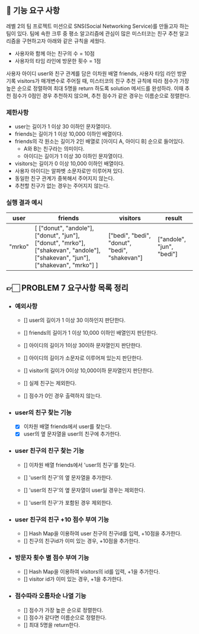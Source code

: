 ## 🚀 기능 요구 사항

레벨 2의 팀 프로젝트 미션으로 SNS(Social Networking Service)를 만들고자 하는 팀이 있다. 팀에 속한 크루 중 평소 알고리즘에 관심이 많은 미스터코는 친구 추천 알고리즘을 구현하고자 아래와 같은 규칙을 세웠다.
- 사용자와 함께 아는 친구의 수 = 10점 
- 사용자의 타임 라인에 방문한 횟수 = 1점

사용자 아이디 user와 친구 관계를 담은 이차원 배열 friends, 사용자 타임 라인 방문 기록 visitors가 매개변수로 주어질 때, 미스터코의 친구 추천 규칙에 따라 점수가 가장 높은 순으로 정렬하여 최대 5명을 return 하도록 solution 메서드를 완성하라. 이때 추천 점수가 0점인 경우 추천하지 않으며, 추천 점수가 같은 경우는 이름순으로 정렬한다.

### 제한사항

- user는 길이가 1 이상 30 이하인 문자열이다.
- friends는 길이가 1 이상 10,000 이하인 배열이다.
- friends의 각 원소는 길이가 2인 배열로 [아이디 A, 아이디 B] 순으로 들어있다.
  - A와 B는 친구라는 의미이다.
  - 아이디는 길이가 1 이상 30 이하인 문자열이다.
- visitors는 길이가 0 이상 10,000 이하인 배열이다.
- 사용자 아이디는 알파벳 소문자로만 이루어져 있다.
- 동일한 친구 관계가 중복해서 주어지지 않는다.
- 추천할 친구가 없는 경우는 주어지지 않는다.

### 실행 결과 예시

| user   | friends                                                                                                                         | visitors                                      | result                    |
| ------ | ------------------------------------------------------------------------------------------------------------------------------- | --------------------------------------------- | ------------------------- |
| "mrko" | [ ["donut", "andole"], ["donut", "jun"], ["donut", "mrko"], ["shakevan", "andole"], ["shakevan", "jun"], ["shakevan", "mrko"] ] | ["bedi", "bedi", "donut", "bedi", "shakevan"] | ["andole", "jun", "bedi"] |



## 👉🏻 PROBLEM 7 요구사항 목록 정리

- ### 예외사항
  - [] user의 길이가 1 이상 30 이하인지 판단한다.
  - [] friends의 길이가 1 이상 10,000 이하인 배열인지 판단한다.
  - [] 아이디의 길이가 1이상 30이하 문자열인지 판단한다.
  - [] 아이디의 길이가 소문자로 이루어져 있는지 판단한다.
  - [] visitor의 길이가 0이상 10,000이하 문자열인지 판단한다.

  - [] 실제 친구는 제외한다.
  - [] 점수가 0인 경우 출력하지 않는다.


- ### user의 친구 찾는 기능
  - [x] 이차원 배열 friends에서 user를 찾는다.
  - [x] user의 옆 문자열을 user의 친구에 추가한다.

- ### user 친구의 친구 찾는 기능
  - [] 이차원 배열 friends에서 'user의 친구'를 찾는다.
  - [] 'user의 친구'의 옆 문자열을 추가한다.
  - [] 'user의 친구'의 옆 문자열이 user일 경우는 제외한다.

  - [] 'user의 친구'가 포함된 경우 제외한다.

- ### user 친구의 친구 +10 점수 부여 기능
  - [] Hash Map을 이용하여 user 친구의 친구id를 입력, +10점을 추가한다.
  - [] 친구의 친구id가 이미 있는 경우, +10점을 추가한다.

- ### 방문자 횟수 별 점수 부여 기능
  - [] Hash Map을 이용하여 visitors의 id를 입력, +1을 추가한다.
  - [] visitor id가 이미 있는 경우, +1을 추가한다.

- ### 점수따라 오름차순 나열 기능
  - [] 점수가 가장 높은 순으로 정렬한다.
  - [] 점수가 같다면 이름순으로 정렬한다.
  - [] 최대 5명을 return한다.
 